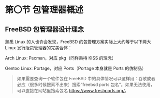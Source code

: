 # 第〇节 包管理器概述

## FreeBSD 包管理器设计理念

熟悉 Linux 的人也许会发现，FreeBSD 的包管理方案实际上大约等于以下两大 Linux 发行版包管理器的完美合体：

Arch Linux: Pacman，对应 pkg（同样秉持 KISS 的理念）

Gentoo Linux: Portage，对应 Ports（Portage 本身就是 Ports 的仿制品）

>如果需要查询一个软件包在 FreeBSD 中的具体情况可以这样用：谷歌或者必应（很多时候搜索不出来）搜索“freebsd  ports 包名”。如果无法使用，可以直接在网站里搜索包名 <https://www.freshports.org/>。
